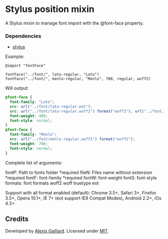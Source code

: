 # Stylus position mixin
A Stylus mixin to manage font import with the @font-face property.

### Dependencies
  * [stylus](https://github.com/LearnBoost/stylus)

Example:
```stylus
@import "fontFace"

fontFace("../font/", lato-regular, "Lato")
fontFace("../font/", menlo-regular, "Menlo", 700, regular, woff2)
```

Will output:
```css
@font-face {
  font-family: "Lato";
  src: url("../font/lato-regular.eot");
  src: url("../font/lato-regular.woff2") format("woff2"), url("../font/lato-regular.woff") format("woff"), url("../font/lato-regular.ttf") format("truetype");
  font-weight: 400;
  font-style: normal;
}
@font-face {
  font-family: "Menlo";
  src: url("../font/menlo-regular.woff2") format("woff2");
  font-weight: 700;
  font-style: normal;
}
```
Complete list of arguments:

fontP: Path to fonts folder *required
fileN: Files name without extension *required
fontF: font-family *required
fontW: font-weight
fontS: font-style
formats: font formats woff2 woff truetype eot

Support with all format enabled (default):
Chrome 3.5+, Safari 3+, Firefox 3.5+, Opera 10.1+, IE 7+ (eot support IE9 Compat Modes), Android 2.2+, iOs 4.3+

## Credits

Developed by [Alexis Gaillard](https://alexisgaillard.com/). Licensed under [MIT](http://opensource.org/licenses/mit-license.php).
